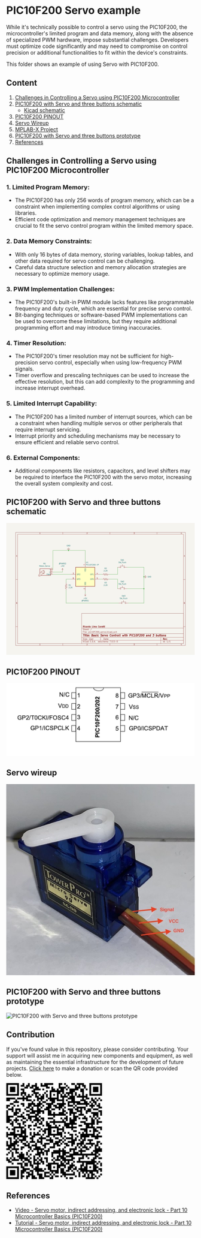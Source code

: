 # PIC10F200 Servo example

While it's technically possible to control a servo using the PIC10F200, the microcontroller's limited program and data memory, along with the absence of specialized PWM hardware, impose substantial challenges. Developers must optimize code significantly and may need to compromise on control precision or additional functionalities to fit within the device's constraints.

This folder shows an example of using Servo with PIC10F200. 

## Content

1. [Challenges in Controlling a Servo using PIC10F200 Microcontroller](#challenges-in-controlling-a-servo-using-pic10f200-microcontroller)
2. [PIC10F200 with Servo and three buttons schematic](#pic10f200-with-servo-and-three-buttons-schematic)
    * [Kicad schematic](./KiCad/)
3. [PIC10F200 PINOUT](#pic10f200-pinout)   
4. [Servo Wireup](#servo-wireup) 
5. [MPLAB-X Project](./MPLAB_EXAMPLES/)
6. [PIC10F200 with Servo and three buttons prototype](#pic10f200-with-servo-and-three-buttons-prototype)
7. [References](#references)



## Challenges in Controlling a Servo using PIC10F200 Microcontroller

### 1. Limited Program Memory:

* The PIC10F200 has only 256 words of program memory, which can be a constraint when implementing complex control algorithms or using libraries.
* Efficient code optimization and memory management techniques are crucial to fit the servo control program within the limited memory space.

### 2. Data Memory Constraints:

* With only 16 bytes of data memory, storing variables, lookup tables, and other data required for servo control can be challenging.
* Careful data structure selection and memory allocation strategies are necessary to optimize memory usage.

### 3. PWM Implementation Challenges:

* The PIC10F200's built-in PWM module lacks features like programmable frequency and duty cycle, which are essential for precise servo control.
* Bit-banging techniques or software-based PWM implementations can be used to overcome these limitations, but they require additional programming effort and may introduce timing inaccuracies.

### 4. Timer Resolution:

* The PIC10F200's timer resolution may not be sufficient for high-precision servo control, especially when using low-frequency PWM signals.
* Timer overflow and prescaling techniques can be used to increase the effective resolution, but this can add complexity to the programming and increase interrupt overhead.

### 5. Limited Interrupt Capability:

* The PIC10F200 has a limited number of interrupt sources, which can be a constraint when handling multiple servos or other peripherals that require interrupt servicing.
* Interrupt priority and scheduling mechanisms may be necessary to ensure efficient and reliable servo control.

### 6. External Components:

* Additional components like resistors, capacitors, and level shifters may be required to interface the PIC10F200 with the servo motor, increasing the overall system complexity and cost.




## PIC10F200 with Servo and three buttons schematic

![PIC10F200 with Servo and three buttons schematic](./schematic_pic10F200_servo_3_buttons.jpg)

## PIC10F200 PINOUT

![PIC10F200 PINOUT](./../../../images/PIC10F200_PINOUT.jpg)


## Servo wireup 

![Servo wireup ](../images/servo01.jpg)


## PIC10F200 with Servo and three buttons prototype

![PIC10F200 with Servo and three buttons prototype]()



## Contribution

If you've found value in this repository, please consider contributing. Your support will assist me in acquiring new components and equipment, as well as maintaining the essential infrastructure for the development of future projects. [Click here](https://www.paypal.com/donate/?business=LLV4PHKTXC4JW&no_recurring=0&item_name=Your+support+will+assist+me+in++maintaining+the+essential+infrastructure+for+the+development+of+future+projects.+&currency_code=BRL) to make a donation or scan the QR code provided below. 

![Contributing QR Code](../../../images/PIC_JOURNEY_QR_CODE.png)



## References

* [Video - Servo motor, indirect addressing, and electronic lock - Part 10 Microcontroller Basics (PIC10F200)](https://youtu.be/lZipBSAy0aA?si=vB2Bhft1P4AmzIAC)
* [Tutorial - Servo motor, indirect addressing, and electronic lock - Part 10 Microcontroller Basics (PIC10F200)](https://www.circuitbread.com/tutorials/servo-motor-indirect-addressing-and-electronic-lock---part-10-microcontroller-basics-pic10f200)
